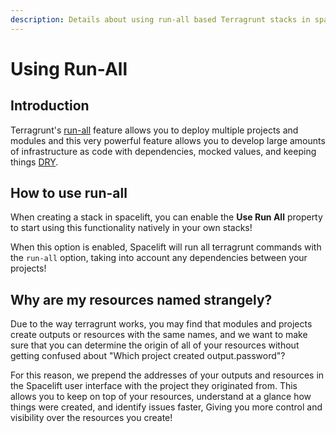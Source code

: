 ```yaml
---
description: Details about using run-all based Terragrunt stacks in spacelift.
---
```


# Using Run-All

## Introduction

Terragrunt's [run-all](https://terragrunt.gruntwork.io/docs/features/execute-terraform-commands-on-multiple-modules-at-once/) feature allows you to deploy multiple projects and modules and this very powerful feature allows you to develop large amounts of infrastructure as code with dependencies, mocked values, and keeping things [DRY](https://terragrunt.gruntwork.io/docs/features/keep-your-terraform-code-dry/).

## How to use run-all

When creating a stack in spacelift, you can enable the **Use Run All** property to start using this functionality natively in your own stacks!

When this option is enabled, Spacelift will run all terragrunt commands with the `run-all` option, taking into account any dependencies between your projects!

## Why are my resources named strangely?

<!-- TODO: @Yantrio, provide a good example screenshot here -->
Due to the way terragrunt works, you may find that modules and projects create outputs or resources with the same names, and we want to make sure that you can determine the origin of all of your resources without getting confused about "Which project created output.password"?

For this reason, we prepend the addresses of your outputs and resources in the Spacelift user interface with the project they originated from. This allows you to keep on top of your resources, understand at a glance how things were created, and identify issues faster, Giving you more control and visibility over the resources you create!
